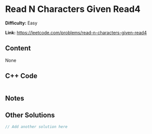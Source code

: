 # Read N Characters Given Read4

**Difficulty:** Easy

**Link:** https://leetcode.com/problems/read-n-characters-given-read4

## Content

None

## C++ Code

```cpp

```
## Notes

<!--
Add your notes here.

-->
## Other Solutions

```cpp
// Add another solution here
```
